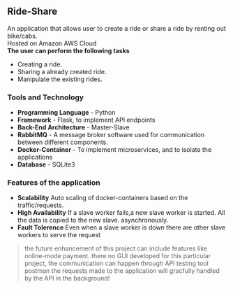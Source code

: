 ## Ride-Share 
An application that allows user to create a ride or share a ride by renting out bike/cabs.\
Hosted on Amazon AWS Cloud\
**The user can perform the following tasks**
  * Creating a ride.                                                                                   
  * Sharing a already created ride.
  * Manipulate the existing rides.
  
 ### Tools and Technology
  * **Programming Language** - Python
  * **Framework** - Flask, to implement API endpoints
  * **Back-End Architecture** - Master-Slave 
  * **RabbitMQ** - A message broker software used for communication between different components.
  * **Docker-Container**  - To implement microservices, and to isolate the applications
  * **Database** - SQLite3

  ### Features of the application
  
  * **Scalability** Auto scaling of docker-containers based on the traffic/requests.
  * **High Availability** If a slave worker fails,a new slave worker is started. All the data is copied to the new slave. asynchronously.
  * **Fault Tolerence** Even when a slave worker is down there are other slave workers to serve the request

>the future enhancement of this project can include features like online-mode payment. there no 
>GUI developed for this particular project, the communication can happen through API testing tool
>postman the requests made to the application will gracfully handled by the API in the background!
  
